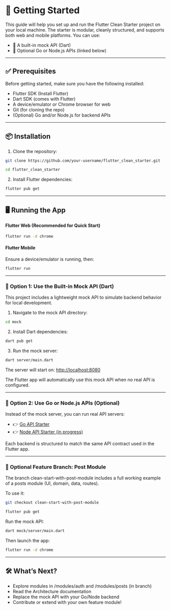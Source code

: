 # 🚀 Getting Started

This guide will help you set up and run the Flutter Clean Starter project on your local machine. The starter is modular, cleanly structured, and supports both web and mobile platforms. You can use:  

- 🔧 A built-in mock API (Dart)  
- 🧩 Optional Go or Node.js APIs (linked below)

---

## ✅ Prerequisites

Before getting started, make sure you have the following installed:

  - Flutter SDK (Install Flutter)
  - Dart SDK (comes with Flutter)
  - A device/emulator or Chrome browser for web
  - Git (for cloning the repo)
  - (Optional) Go and/or Node.js for backend APIs

---

## 📦 Installation  


1. Clone the repository:
```bash
git clone https://github.com/your-username/flutter_clean_starter.git
```
```bash
cd flutter_clean_starter
```

2. Install Flutter dependencies:
```bash
flutter pub get
```

---

## 🖥️ Running the App  
#### Flutter Web (Recommended for Quick Start)  

```bash
flutter run -d chrome
```

#### Flutter Mobile

Ensure a device/emulator is running, then:

```bash
flutter run
```

---

### 🧪 Option 1: Use the Built-in Mock API (Dart)

This project includes a lightweight mock API to simulate backend behavior for local development.

1. Navigate to the mock API directory:
```bash
cd mock
```

2.	Install Dart dependencies:
```bash
dart pub get
```

3.	Run the mock server:
```bash
dart server/main.dart
```

The server will start on: <http://localhost:8080>

The Flutter app will automatically use this mock API when no real API is configured.

---

### 🔁 Option 2: Use Go or Node.js APIs (Optional)

Instead of the mock server, you can run real API servers:

- 👉 [Go API Starter](https://github.com/BrockMekonnen/go-clean-starter)  
- 👉 [Node API Starter (in progress)](https://github.com/BrockMekonnen/node-ts-clean-starter)

Each backend is structured to match the same API contract used in the Flutter app.

---

### 🌱 Optional Feature Branch: Post Module

The branch clean-start-with-post-module includes a full working example of a posts module (UI, domain, data, routes).

To use it:  
```bash
git checkout clean-start-with-post-module
```
```bash
flutter pub get
```
Run the mock API:  
```bash
dart mock/server/main.dart
```
Then launch the app:  
```bash
flutter run -d chrome
```
---


## 🛠️ What’s Next?

- Explore modules in /modules/auth and /modules/posts (in branch)  
- Read the Architecture documentation  
- Replace the mock API with your Go/Node backend  
- Contribute or extend with your own feature module!  

